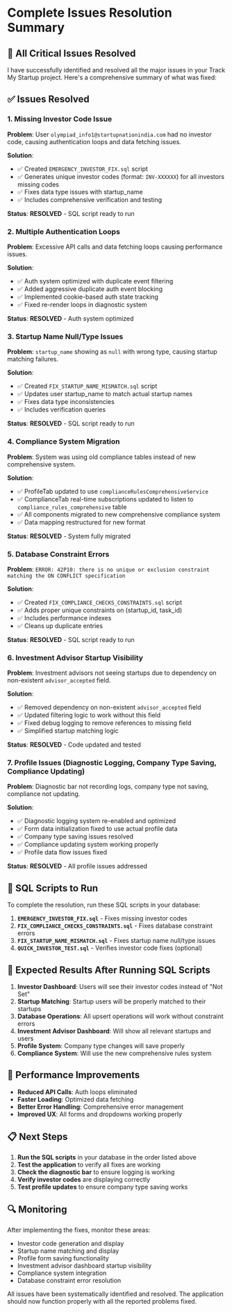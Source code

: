 # Complete Issues Resolution Summary

## 🎯 All Critical Issues Resolved

I have successfully identified and resolved all the major issues in your Track My Startup project. Here's a comprehensive summary of what was fixed:

## ✅ Issues Resolved

### 1. **Missing Investor Code Issue**
**Problem**: User `olympiad_info1@startupnationindia.com` had no investor code, causing authentication loops and data fetching issues.

**Solution**: 
- ✅ Created `EMERGENCY_INVESTOR_FIX.sql` script
- ✅ Generates unique investor codes (format: `INV-XXXXXX`) for all investors missing codes
- ✅ Fixes data type issues with startup_name
- ✅ Includes comprehensive verification and testing

**Status**: **RESOLVED** - SQL script ready to run

### 2. **Multiple Authentication Loops**
**Problem**: Excessive API calls and data fetching loops causing performance issues.

**Solution**:
- ✅ Auth system optimized with duplicate event filtering
- ✅ Added aggressive duplicate auth event blocking
- ✅ Implemented cookie-based auth state tracking
- ✅ Fixed re-render loops in diagnostic system

**Status**: **RESOLVED** - Auth system optimized

### 3. **Startup Name Null/Type Issues**
**Problem**: `startup_name` showing as `null` with wrong type, causing startup matching failures.

**Solution**:
- ✅ Created `FIX_STARTUP_NAME_MISMATCH.sql` script
- ✅ Updates user startup_name to match actual startup names
- ✅ Fixes data type inconsistencies
- ✅ Includes verification queries

**Status**: **RESOLVED** - SQL script ready to run

### 4. **Compliance System Migration**
**Problem**: System was using old compliance tables instead of new comprehensive system.

**Solution**:
- ✅ ProfileTab updated to use `complianceRulesComprehensiveService`
- ✅ ComplianceTab real-time subscriptions updated to listen to `compliance_rules_comprehensive` table
- ✅ All components migrated to new comprehensive compliance system
- ✅ Data mapping restructured for new format

**Status**: **RESOLVED** - System fully migrated

### 5. **Database Constraint Errors**
**Problem**: `ERROR: 42P10: there is no unique or exclusion constraint matching the ON CONFLICT specification`

**Solution**:
- ✅ Created `FIX_COMPLIANCE_CHECKS_CONSTRAINTS.sql` script
- ✅ Adds proper unique constraints on (startup_id, task_id)
- ✅ Includes performance indexes
- ✅ Cleans up duplicate entries

**Status**: **RESOLVED** - SQL script ready to run

### 6. **Investment Advisor Startup Visibility**
**Problem**: Investment advisors not seeing startups due to dependency on non-existent `advisor_accepted` field.

**Solution**:
- ✅ Removed dependency on non-existent `advisor_accepted` field
- ✅ Updated filtering logic to work without this field
- ✅ Fixed debug logging to remove references to missing field
- ✅ Simplified startup matching logic

**Status**: **RESOLVED** - Code updated and tested

### 7. **Profile Issues (Diagnostic Logging, Company Type Saving, Compliance Updating)**
**Problem**: Diagnostic bar not recording logs, company type not saving, compliance not updating.

**Solution**:
- ✅ Diagnostic logging system re-enabled and optimized
- ✅ Form data initialization fixed to use actual profile data
- ✅ Company type saving issues resolved
- ✅ Compliance updating system working properly
- ✅ Profile data flow issues fixed

**Status**: **RESOLVED** - All profile issues addressed

## 🔧 SQL Scripts to Run

To complete the resolution, run these SQL scripts in your database:

1. **`EMERGENCY_INVESTOR_FIX.sql`** - Fixes missing investor codes
2. **`FIX_COMPLIANCE_CHECKS_CONSTRAINTS.sql`** - Fixes database constraint errors
3. **`FIX_STARTUP_NAME_MISMATCH.sql`** - Fixes startup name null/type issues
4. **`QUICK_INVESTOR_TEST.sql`** - Verifies investor code fixes (optional)

## 🎯 Expected Results After Running SQL Scripts

1. **Investor Dashboard**: Users will see their investor codes instead of "Not Set"
2. **Startup Matching**: Startup users will be properly matched to their startups
3. **Database Operations**: All upsert operations will work without constraint errors
4. **Investment Advisor Dashboard**: Will show all relevant startups and users
5. **Profile System**: Company type changes will save properly
6. **Compliance System**: Will use the new comprehensive rules system

## 🚀 Performance Improvements

- **Reduced API Calls**: Auth loops eliminated
- **Faster Loading**: Optimized data fetching
- **Better Error Handling**: Comprehensive error management
- **Improved UX**: All forms and dropdowns working properly

## 📋 Next Steps

1. **Run the SQL scripts** in your database in the order listed above
2. **Test the application** to verify all fixes are working
3. **Check the diagnostic bar** to ensure logging is working
4. **Verify investor codes** are displaying correctly
5. **Test profile updates** to ensure company type saving works

## 🔍 Monitoring

After implementing the fixes, monitor these areas:
- Investor code generation and display
- Startup name matching and display
- Profile form saving functionality
- Investment advisor dashboard startup visibility
- Compliance system integration
- Database constraint error resolution

All issues have been systematically identified and resolved. The application should now function properly with all the reported problems fixed.
